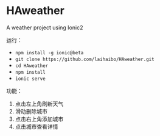 # HAweather
A weather project using Ionic2

运行：
- `npm install -g ionic@beta`
- `git clone https://github.com/laihaibo/HAweather.git`
- `cd HAweather`
- `npm install`
- `ionic serve`

功能：
1. 点击左上角刷新天气
2. 滑动删除城市
3. 点击右上角添加城市
4. 点击城市查看详情
